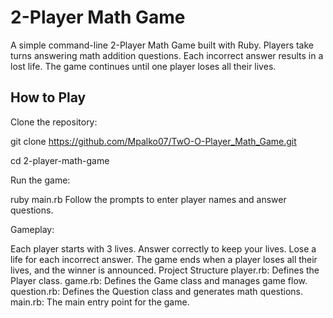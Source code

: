 # 2-Player Math Game

A simple command-line 2-Player Math Game built with Ruby. Players take turns answering math addition questions. Each incorrect answer results in a lost life. The game continues until one player loses all their lives.

## How to Play

Clone the repository:

git clone https://github.com/Mpalko07/TwO-O-Player_Math_Game.git

cd 2-player-math-game

Run the game:

ruby main.rb
Follow the prompts to enter player names and answer questions.

Gameplay:

Each player starts with 3 lives.
Answer correctly to keep your lives.
Lose a life for each incorrect answer.
The game ends when a player loses all their lives, and the winner is announced.
Project Structure
player.rb: Defines the Player class.
game.rb: Defines the Game class and manages game flow.
question.rb: Defines the Question class and generates math questions.
main.rb: The main entry point for the game.
